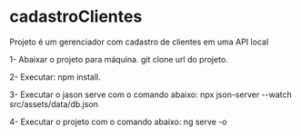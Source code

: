 # cadastroClientes
Projeto é um gerenciador com cadastro de clientes em uma API local


1- Abaixar o projeto para máquina.
git clone url do projeto.

2- Executar:
  npm install.
 
3- Executar o jason serve com o comando abaixo: 
  npx json-server --watch src/assets/data/db.json

4- Executar o projeto com o comando abaixo:
ng serve -o
